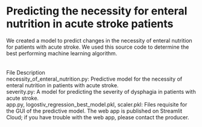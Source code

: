 # Predicting the necessity for enteral nutrition in acute stroke patients

We created a model to predict changes in the necessity of enteral nutrition for patients with acute stroke. We used this source code to determine the best performing machine learning algorithm.<br>
<br>
<br>
File Description
<br>
necessity_of_enteral_nutrition.py: Predictive model for the necessity of enteral nutrition in patients with acute stroke.<br>
severity.py: A model for predicting the severity of dysphagia in patients with acute stroke.<br>
app.py, logostiv_regression_best_model.pkl, scaler.pkl: Files requisite for the GUI of the predictive model. The web app is published on Streamlit Cloud; if you have trouble with the web app, please contact the producer.<br>
